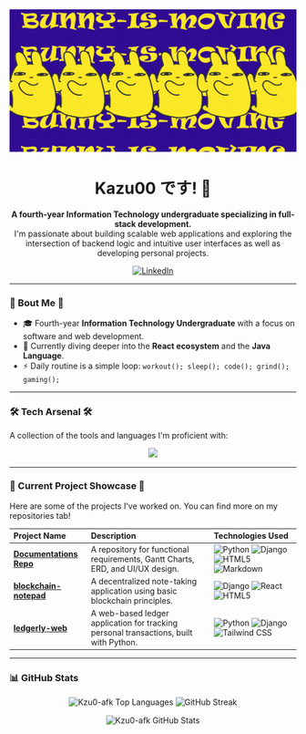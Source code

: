 <div align="center">
  <img src="https://github.com/Kzu0-afk/Kzu0-afk/blob/main/mashlegif.gif?raw=true" alt="Profile Banner" height="250" width="800">

  <h1>
    Kazu00 です! 👋 
  </h1>
  
  <p>
    <strong>A fourth-year Information Technology undergraduate specializing in full-stack development.</strong>
    <br/>
    I'm passionate about building scalable web applications and exploring the intersection of backend logic and intuitive user interfaces as well as developing personal projects.
  </p>

  <div>
    <a href="https://linkedin.com/in/judiel-oppura-581549245" target="_blank">
      <img src="https://img.shields.io/badge/LinkedIn-0077B5?style=for-the-badge&logo=linkedin&logoColor=white" alt="LinkedIn"/>
    </a>
  </div>
</div>

---

### 👤 Bout Me 👤

- 🎓 Fourth-year **Information Technology Undergraduate** with a focus on software and web development.
- 🌱 Currently diving deeper into the **React ecosystem** and the **Java Language**.
- ⚡ Daily routine is a simple loop: `workout(); sleep(); code(); grind(); gaming();`

---
      
### 🛠️ Tech Arsenal 🛠️

A collection of the tools and languages I'm proficient with:

<p align="center">
  <a href="https://skillicons.dev">
    <img src="https://skillicons.dev/icons?i=java,python,c,javascript,html,css,react,tailwind,git,vscode,figma,mysql,idea,dotnet&perline=7&theme=dark" />
  </a>
</p>

---

### 🚀 Current Project Showcase 🚀 

Here are some of the projects I've worked on. You can find more on my repositories tab!

| Project Name | Description | Technologies Used |
| :--- | :--- | :--- |
| **[Documentations Repo](https://github.com/Kzu0-afk/Documentations)** | A repository for functional requirements, Gantt Charts, ERD, and UI/UX design. | ![Python](https://img.shields.io/badge/python-3670A0?style=for-the-badge&logo=python&logoColor=ffdd54) ![Django](https://img.shields.io/badge/django-%23092E20.svg?style=for-the-badge&logo=django&logoColor=white) ![HTML5](https://img.shields.io/badge/html5-%23E34F26.svg?style=for-the-badge&logo=html5&logoColor=white) ![Markdown](https://img.shields.io/badge/markdown-%23000000.svg?style=for-the-badge&logo=markdown&logoColor=white) |
| **[blockchain-notepad](https://github.com/Kzu0-afk/blockchain-notepad)** | A decentralized note-taking application using basic blockchain principles. | ![Django](https://img.shields.io/badge/django-%23092E20.svg?style=for-the-badge&logo=django&logoColor=white) ![React](https://img.shields.io/badge/react-%2320232a.svg?style=for-the-badge&logo=react&logoColor=%2361DAFB) ![HTML5](https://img.shields.io/badge/html5-%23E34F26.svg?style=for-the-badge&logo=html5&logoColor=white) |
| **[ledgerly-web](https://github.com/Kzu0-afk/ledgerly-web)** | A web-based ledger application for tracking personal transactions, built with Python. | ![Python](https://img.shields.io/badge/python-3670A0?style=for-the-badge&logo=python&logoColor=ffdd54) ![Django](https://img.shields.io/badge/django-%23092E20.svg?style=for-the-badge&logo=django&logoColor=white) ![Tailwind CSS](https://img.shields.io/badge/tailwind%20css-%2338B2AC.svg?style=for-the-badge&logo=tailwind-css&logoColor=white) |

---

### 📊 GitHub Stats

<p align="center">
  <img align="center" src="https://github-readme-stats.vercel.app/api/top-langs?username=Kzu0-afk&show_icons=true&locale=en&layout=compact&theme=github_dark&hide_border=true&count_private=true" alt="Kzu0-afk Top Languages" />
  <img align="center" src="https://github-readme-streak-stats.herokuapp.com?user=Kzu0-afk&theme=github-dark-blue&hide_border=true" alt="GitHub Streak" />
</p>
<p align="center">
  <img align="center" src="https://github-readme-stats.vercel.app/api?username=Kzu0-afk&show_icons=true&theme=github_dark&hide_border=true&count_private=true&include_all_commits=true" alt="Kzu0-afk GitHub Stats" />
</p>
